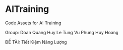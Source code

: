 # AITraining
Code Assets for AI Training

Group:
Doan Quang Huy
Le Tung Vu
Phung Huy Hoang

ĐỀ TÀI: Tiết Kiệm Năng Lượng
